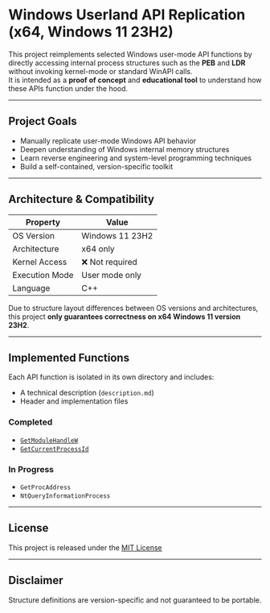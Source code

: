 # Windows Userland API Replication (x64, Windows 11 23H2)

This project reimplements selected Windows user-mode API functions by directly accessing internal process structures such as the **PEB** and **LDR** without invoking kernel-mode or standard WinAPI calls.  
It is intended as a **proof of concept** and **educational tool** to understand how these APIs function under the hood.

---

## Project Goals

- Manually replicate user-mode Windows API behavior
- Deepen understanding of Windows internal memory structures
- Learn reverse engineering and system-level programming techniques
- Build a self-contained, version-specific toolkit

---

## Architecture & Compatibility

| Property         | Value               |
|-----------------|---------------------|
| OS Version       | Windows 11 23H2     |
| Architecture     | x64 only            |
| Kernel Access    | ❌ Not required     |
| Execution Mode   | User mode only      |
| Language         | C++                 |

Due to structure layout differences between OS versions and architectures, this project **only guarantees correctness on x64 Windows 11 version 23H2**.

---

## Implemented Functions

Each API function is isolated in its own directory and includes:
- A technical description (`description.md`)
- Header and implementation files

### Completed
- [`GetModuleHandleW`](functions/GetModuleHandleW/description.md)
- [`GetCurrentProcessId`](functions/GetCurrentProcessId/description.md)

### In Progress
- `GetProcAddress`
- `NtQueryInformationProcess`

---

## License

This project is released under the [MIT License](LICENSE)

---

## Disclaimer

Structure definitions are version-specific and not guaranteed to be portable.
